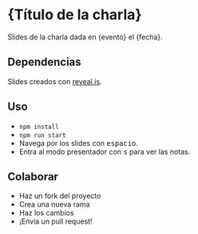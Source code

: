 # {Título de la charla}

Slides de la charla dada en {evento} el {fecha}.

## Dependencias

Slides creados con [reveal.js](https://github.com/hakimel/reveal.js).

## Uso

- `npm install`
- `npm run start`
- Navega por los slides con <kbd>espacio</kbd>.
- Entra al modo presentador con <kbd>s</kbd> para ver las notas.

## Colaborar

- Haz un fork del proyecto
- Crea una nueva rama
- Haz los cambios
- ¡Envía un pull request!
